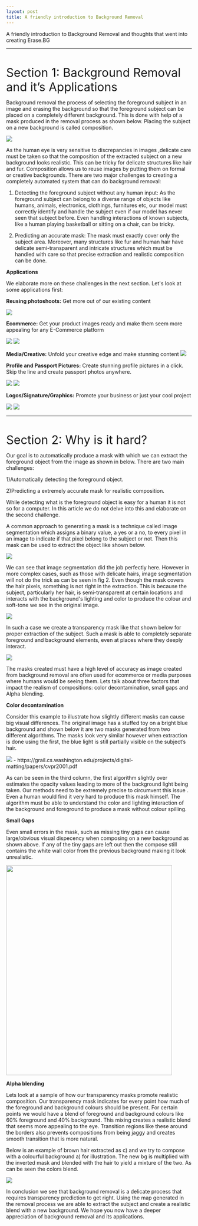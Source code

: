 ```yaml
---
layout: post
title: A friendly introduction to Background Removal
---
```

A friendly introduction to Background Removal and thoughts that went into creating Erase.BG

---

&nbsp;

<font size="6"> Section 1: Background Removal and it’s Applications </font> 


Background removal the process of selecting the foreground subject in an image and erasing the background so that the foreground subject can be placed on a completely different background. This is done with help of a mask produced in the removal process as shown below. Placing the subject on a new background is called composition. 


<img src="https://github.com/bluesky314/bluesky314.github.io/blob/master/images/bgremoval/intro.jpg?raw=true" >

As the human eye is very sensitive to discrepancies in images ,delicate care must be taken so that the composition of the extracted subject on a new background looks realistic. This can be tricky for delicate structures like hair and fur. Composition allows us to reuse images by putting them on formal or creative backgrounds. There are two major challenges to creating a completely automated system that can do background removal: 

1) Detecting the foreground subject without any human input: As the foreground subject can belong to a diverse range of objects like humans, animals, electronics, clothings, furnitures etc, our model must correctly identify and handle the subject even if our model has never seen that subject before. Even handling interactions of known subjects, like a human playing basketball or sitting on a chair, can be tricky. 

2) Predicting an accurate mask: The mask must exactly cover only the subject area. Moreover, many structures like fur and human hair have delicate semi-transparent and intricate structures which must be handled with care so that precise extraction and realistic composition can be done.

**Applications**

We elaborate more on these challenges in the next section. Let's look at some applications first:

**Reusing photoshoots:** Get more out of our existing content

<img src="https://github.com/bluesky314/bluesky314.github.io/blob/master/images/bgremoval/model.jpg?raw=true" >

**Ecommerce:** Get your product images ready and make them seem more appealing for any E-Commerce platform 

<img src="https://github.com/bluesky314/bluesky314.github.io/blob/master/images/bgremoval/shirt.jpg?raw=true" >
<img src="https://github.com/bluesky314/bluesky314.github.io/blob/master/images/bgremoval/shoe.jpg?raw=true" >


**Media/Creative:** Unfold your creative edge and make stunning content
<img src="https://github.com/bluesky314/bluesky314.github.io/blob/master/images/bgremoval/media.jpg?raw=true" >


**Profile and Passport Pictures:** Create stunning profile pictures in a click. Skip the line and create passport photos anywhere.

<img src="https://github.com/bluesky314/bluesky314.github.io/blob/master/images/bgremoval/profilepic.jpg?raw=true" >

<img src="https://github.com/bluesky314/bluesky314.github.io/blob/master/images/bgremoval/passport.jpg?raw=true" >


**Logos/Signature/Graphics:** Promote your business or just your cool project

<img src="https://github.com/bluesky314/bluesky314.github.io/blob/master/images/bgremoval/graphic.png?raw=true" >

<img src="https://github.com/bluesky314/bluesky314.github.io/blob/master/images/bgremoval/sig.jpg?raw=true" >

---


&nbsp;

<font size="6"> Section 2: Why is it hard? </font> 



Our goal is to automatically produce a mask with which we can extract the foreground object from the image as shown in below. There are two main challenges:

1)Automatically detecting the foreground object. 

2)Predicting a extremely accurate mask for realistic composition.

While detecting what is the foreground object is easy for a human it is not so for a computer. In this article we do not delve into this and elaborate on the second challenge.

A common approach to generating a mask is a technique called image segmentation which assigns a binary value, a yes or a no, to every pixel in an image to indicate if that pixel belong to the subject or not. Then this mask can be used to extract the object like shown below.

<img src="https://github.com/bluesky314/bluesky314.github.io/blob/master/images/bgremoval/solidseg.jpg?raw=true" >


We can see that image segmentation did the job perfectly here. However in more complex cases, such as those with delicate hairs, image segmentation will not do the trick as can be seen in fig 2. Even though the mask covers the hair pixels, something is not right in the extraction. This is because the subject, particularly her hair, is semi-transparent at certain locations and interacts with the background's lighting and color  to produce the colour and soft-tone we see in the original image. 

<img src="https://github.com/bluesky314/bluesky314.github.io/blob/master/images/bgremoval/hairseg.jpg?raw=true" >

In such a case we create a transparency mask like that shown below for proper extraction of the subject. Such a mask is able to completely separate foreground and background elements, even at places where they deeply interact.

<img src="https://github.com/bluesky314/bluesky314.github.io/blob/master/images/bgremoval/hairalpha.jpg?raw=true" >


The masks created must have a high level of accuracy as image created from background removal are often used for ecommerce or media purposes where humans would be seeing them. Lets talk about three factors that impact the realism of compositions: color decontamination, small gaps and Alpha blending.

**Color decontamination**

Consider this example to illustrate how slightly different masks can cause big visual differences. The original image has a stuffed toy on a bright blue background and shown below it are two masks generated from two different algorithms. The masks look very similar however when extraction is done using the first, the blue light is still partially visible on the subject’s hair. 

<img src="https://github.com/bluesky314/bluesky314.github.io/blob/master/images/bgremoval/colorcontamination.png?raw=true" >
- https://grail.cs.washington.edu/projects/digital-matting/papers/cvpr2001.pdf

As can be seen in the third column, the first algorithm slightly over estimates the opacity values leading to more of the background light being taken. Our methods need to be extremely precise to circumvent this issue . Even a human would find it very hard to produce this mask himself. The algorithm must be able to understand the color and lighting interaction of the background and foreground to produce a mask without colour spilling.


**Small Gaps**

Even small errors in the mask, such as missing tiny gaps can cause large/obvious visual dispecency when composing on a new background as shown above. If any of the tiny gaps are left out then the compose still contains the white wall color from the previous background making it look unrealistic.  

<img src="https://github.com/bluesky314/bluesky314.github.io/blob/master/images/bgremoval/smallgaps.jpg?raw=true" width="450" height="570" >

**Alpha blending**

Lets look at a sample of how our transparency masks promote realistic composition. Our transparency mask indicates for every point how much of the foreground and background colours should be present. For certain points we would have a blend of foreground and background colours like 60% foreground and 40% background. This mixing creates a realistic blend that seems more appealing to the eye. Transition regions like these around the borders also prevents compositions from being jaggy and creates smooth transition that is more natural.

Below is an example of brown hair extracted as c) and we try to compose with a colourful background a) for illustration. The new bg is multiplied with the inverted mask and blended with the hair to yield a mixture of the two. As can be seen the colors blend.

<img src="https://github.com/bluesky314/bluesky314.github.io/blob/master/images/bgremoval/compositionzoom.png?raw=true" >


In conclusion we see that background removal is a delicate process that requires transparency prediction to get right. Using the map generated in the removal process we are able to extract the subject and create a realistic blend with a new background. We hope you now have a deeper appreciation of background removal and its applications.

